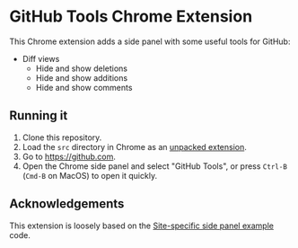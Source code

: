 # GitHub Tools Chrome Extension

This Chrome extension adds a side panel with some useful tools for GitHub:

- Diff views
  - Hide and show deletions
  - Hide and show additions
  - Hide and show comments

## Running it

1. Clone this repository.
2. Load the `src` directory in Chrome as an [unpacked extension](https://developer.chrome.com/docs/extensions/mv3/getstarted/development-basics/#load-unpacked).
3. Go to https://github.com.
4. Open the Chrome side panel and select "GitHub Tools", or press `Ctrl-B` (`Cmd-B` on MacOS) to open it quickly.

## Acknowledgements

This extension is loosely based on the [Site-specific side panel example](https://github.com/GoogleChrome/chrome-extensions-samples/tree/main/functional-samples/cookbook.sidepanel-site-specific) code.
